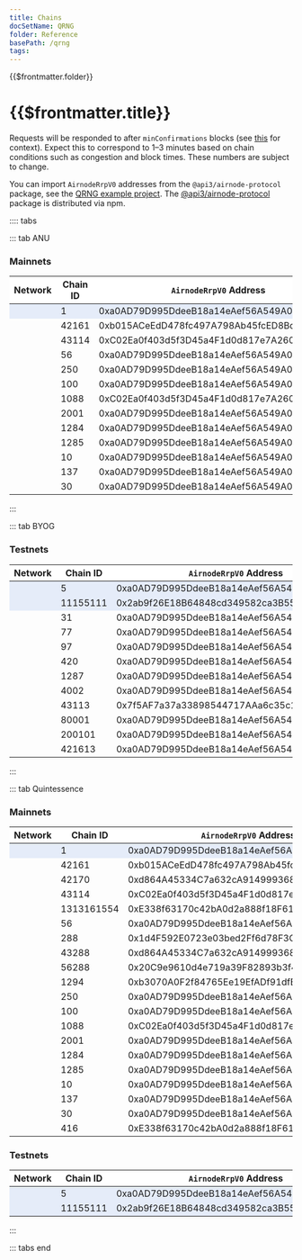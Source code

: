 ```yaml
---
title: Chains
docSetName: QRNG
folder: Reference
basePath: /qrng
tags:
---
```


<style>
  .mainnets th {
    background: white;
    word-wrap: break-word;
    text-align: center;
  }
  .mainnets tr:nth-child(1) { background: #e5ecf9; }
  
  .testnets th {
    background: white;
    word-wrap: break-word;
    text-align: center;
  }
  .testnets tr:nth-child(1) { background: #e5ecf9; }
  .testnets tr:nth-child(2) { background: #e5ecf9; }

</style>

<TitleSpan>{{$frontmatter.folder}}</TitleSpan>

# {{$frontmatter.title}}

Requests will be responded to after `minConfirmations` blocks (see
[this](https://blog.ethereum.org/2015/09/14/on-slow-and-fast-block-times/) for
context). Expect this to correspond to 1–3 minutes based on chain conditions
such as congestion and block times. These numbers are subject to change.

You can import `AirnodeRrpV0` addresses from the `@api3/airnode-protocol`
package, see the
[QRNG example project](https://github.com/api3dao/qrng-example). The
[@api3/airnode-protocol](https://www.npmjs.com/package/@api3/airnode-protocol)
package is distributed via npm.

:::: tabs

::: tab ANU

<!-- "white-space: nowrap;" on the first row will cause the remaining rows
to not break as well.
-->
<!-- prettier-ignore -->
<div class="mainnets">
<h3> Mainnets </h3>

| Network                      | Chain ID | `AirnodeRrpV0` Address                                                                                   | `minConfirmations` |
| ---------------------------- | -------- | -------------------------------------------------------------------------------------------------------- | ------------------ |
| <ChainName chainId="1"/>     | 1        | 0xa0AD79D995DdeeB18a14eAef56A549A04e3Aa1Bd <CopyIcon text="0xa0AD79D995DdeeB18a14eAef56A549A04e3Aa1Bd"/> | 6                  |
| <ChainName chainId="42161"/> | 42161    | 0xb015ACeEdD478fc497A798Ab45fcED8BdEd08924 <CopyIcon text="0xb015ACeEdD478fc497A798Ab45fcED8BdEd08924"/> | 25                 |
| <ChainName chainId="43114"/> | 43114    | 0xC02Ea0f403d5f3D45a4F1d0d817e7A2601346c9E <CopyIcon text="0xC02Ea0f403d5f3D45a4F1d0d817e7A2601346c9E"/> | 25                 |
| <ChainName chainId="56"/>    | 56       | 0xa0AD79D995DdeeB18a14eAef56A549A04e3Aa1Bd <CopyIcon text="0xa0AD79D995DdeeB18a14eAef56A549A04e3Aa1Bd"/> | 25                 |
| <ChainName chainId="250"/>   | 250      | 0xa0AD79D995DdeeB18a14eAef56A549A04e3Aa1Bd <CopyIcon text="0xa0AD79D995DdeeB18a14eAef56A549A04e3Aa1Bd"/> | 80                 |
| <ChainName chainId="100"/>   | 100      | 0xa0AD79D995DdeeB18a14eAef56A549A04e3Aa1Bd <CopyIcon text="0xa0AD79D995DdeeB18a14eAef56A549A04e3Aa1Bd"/> | 15                 |
| <ChainName chainId="1088"/>  | 1088     | 0xC02Ea0f403d5f3D45a4F1d0d817e7A2601346c9E <CopyIcon text="0xC02Ea0f403d5f3D45a4F1d0d817e7A2601346c9E"/> | 12                 |
| <ChainName chainId="2001"/>  | 2001     | 0xa0AD79D995DdeeB18a14eAef56A549A04e3Aa1Bd <CopyIcon text="0xa0AD79D995DdeeB18a14eAef56A549A04e3Aa1Bd"/> | 20                 |
| <ChainName chainId="1284"/>  | 1284     | 0xa0AD79D995DdeeB18a14eAef56A549A04e3Aa1Bd <CopyIcon text="0xa0AD79D995DdeeB18a14eAef56A549A04e3Aa1Bd"/> | 6                  |
| <ChainName chainId="1285"/>  | 1285     | 0xa0AD79D995DdeeB18a14eAef56A549A04e3Aa1Bd <CopyIcon text="0xa0AD79D995DdeeB18a14eAef56A549A04e3Aa1Bd"/> | 3                  |
| <ChainName chainId="10"/>    | 10       | 0xa0AD79D995DdeeB18a14eAef56A549A04e3Aa1Bd <CopyIcon text="0xa0AD79D995DdeeB18a14eAef56A549A04e3Aa1Bd"/> | 25                 |
| <ChainName chainId="137"/>   | 137      | 0xa0AD79D995DdeeB18a14eAef56A549A04e3Aa1Bd <CopyIcon text="0xa0AD79D995DdeeB18a14eAef56A549A04e3Aa1Bd"/> | 20                 |
| <ChainName chainId="30"/>    | 30       | 0xa0AD79D995DdeeB18a14eAef56A549A04e3Aa1Bd <CopyIcon text="0xa0AD79D995DdeeB18a14eAef56A549A04e3Aa1Bd"/> | 3                  |

</div>

:::

::: tab BYOG

<div class="testnets">
<h3> Testnets </h3>

| Network                         | Chain ID | `AirnodeRrpV0` Address                                                                                   | `minConfirmations` |
| ------------------------------- | -------- | -------------------------------------------------------------------------------------------------------- | ------------------ |
| <ChainName chainId="5"/>        | 5        | 0xa0AD79D995DdeeB18a14eAef56A549A04e3Aa1Bd <CopyIcon text="0xa0AD79D995DdeeB18a14eAef56A549A04e3Aa1Bd"/> | 1                  |
| <ChainName chainId="11155111"/> | 11155111 | 0x2ab9f26E18B64848cd349582ca3B55c2d06f507d <CopyIcon text="0x2ab9f26E18B64848cd349582ca3B55c2d06f507d"/> | 1                  |
| <ChainName chainId="31"/>       | 31       | 0xa0AD79D995DdeeB18a14eAef56A549A04e3Aa1Bd <CopyIcon text="0xa0AD79D995DdeeB18a14eAef56A549A04e3Aa1Bd"/> | 1                  |
| <ChainName chainId="77"/>       | 77       | 0xa0AD79D995DdeeB18a14eAef56A549A04e3Aa1Bd <CopyIcon text="0xa0AD79D995DdeeB18a14eAef56A549A04e3Aa1Bd"/> | 1                  |
| <ChainName chainId="97"/>       | 97       | 0xa0AD79D995DdeeB18a14eAef56A549A04e3Aa1Bd <CopyIcon text="0xa0AD79D995DdeeB18a14eAef56A549A04e3Aa1Bd"/> | 1                  |
| <ChainName chainId="420"/>      | 420      | 0xa0AD79D995DdeeB18a14eAef56A549A04e3Aa1Bd <CopyIcon text="0xa0AD79D995DdeeB18a14eAef56A549A04e3Aa1Bd"/> | 1                  |
| <ChainName chainId="1287"/>     | 1287     | 0xa0AD79D995DdeeB18a14eAef56A549A04e3Aa1Bd <CopyIcon text="0xa0AD79D995DdeeB18a14eAef56A549A04e3Aa1Bd"/> | 1                  |
| <ChainName chainId="4002"/>     | 4002     | 0xa0AD79D995DdeeB18a14eAef56A549A04e3Aa1Bd <CopyIcon text="0xa0AD79D995DdeeB18a14eAef56A549A04e3Aa1Bd"/> | 1                  |
| <ChainName chainId="43113"/>    | 43113    | 0x7f5AF7a37a33898544717AAa6c35c111dCe95b28 <CopyIcon text="0x7f5AF7a37a33898544717AAa6c35c111dCe95b28"/> | 1                  |
| <ChainName chainId="80001"/>    | 80001    | 0xa0AD79D995DdeeB18a14eAef56A549A04e3Aa1Bd <CopyIcon text="0xa0AD79D995DdeeB18a14eAef56A549A04e3Aa1Bd"/> | 1                  |
| <ChainName chainId="200101"/>   | 200101   | 0xa0AD79D995DdeeB18a14eAef56A549A04e3Aa1Bd <CopyIcon text="0xa0AD79D995DdeeB18a14eAef56A549A04e3Aa1Bd"/> | 1                  |
| <ChainName chainId="421613"/>   | 421613   | 0xa0AD79D995DdeeB18a14eAef56A549A04e3Aa1Bd <CopyIcon text="0xa0AD79D995DdeeB18a14eAef56A549A04e3Aa1Bd"/> | 1                  |

</div>

:::

::: tab Quintessence

<div class="mainnets">
<h3> Mainnets </h3>

| Network                           | Chain ID   | `AirnodeRrpV0` Address                                                                                   | `minConfirmations` |
| --------------------------------- | ---------- | -------------------------------------------------------------------------------------------------------- | ------------------ |
| <ChainName chainId="1"/>          | 1          | 0xa0AD79D995DdeeB18a14eAef56A549A04e3Aa1Bd <CopyIcon text="0xa0AD79D995DdeeB18a14eAef56A549A04e3Aa1Bd"/> | 1                  |
| <ChainName chainId="42161"/>      | 42161      | 0xb015ACeEdD478fc497A798Ab45fcED8BdEd08924 <CopyIcon text="0xb015ACeEdD478fc497A798Ab45fcED8BdEd08924"/> | 1                  |
| <ChainName chainId="42170"/>      | 42170      | 0xd864A45334C7a632cA9149993682354D7f967F28 <CopyIcon text="0xd864A45334C7a632cA9149993682354D7f967F28"/> | 1                  |
| <ChainName chainId="43114"/>      | 43114      | 0xC02Ea0f403d5f3D45a4F1d0d817e7A2601346c9E <CopyIcon text="0xC02Ea0f403d5f3D45a4F1d0d817e7A2601346c9E"/> | 1                  |
| <ChainName chainId="1313161554"/> | 1313161554 | 0xE338f63170c42bA0d2a888f18F6185369779009c <CopyIcon text="0xE338f63170c42bA0d2a888f18F6185369779009c"/> | 1                  |
| <ChainName chainId="56"/>         | 56         | 0xa0AD79D995DdeeB18a14eAef56A549A04e3Aa1Bd <CopyIcon text="0xa0AD79D995DdeeB18a14eAef56A549A04e3Aa1Bd"/> | 1                  |
| <ChainName chainId="288"/>        | 288        | 0x1d4F592E0723e03bed2Ff6d78F3CEe6750f08B38 <CopyIcon text="0x1d4F592E0723e03bed2Ff6d78F3CEe6750f08B38"/> | 1                  |
| <ChainName chainId="43288"/>      | 43288      | 0xd864A45334C7a632cA9149993682354D7f967F28 <CopyIcon text="0xd864A45334C7a632cA9149993682354D7f967F28"/> | 1                  |
| <ChainName chainId="56288"/>      | 56288      | 0x20C9e9610d4e719a39F82893b3f42e2730F42778 <CopyIcon text="0x20C9e9610d4e719a39F82893b3f42e2730F42778"/> | 1                  |
| <ChainName chainId="1294"/>       | 1294       | 0xb3070A0F2f84765Ee19EfADf91dfE50690a9eEa1 <CopyIcon text="0xb3070A0F2f84765Ee19EfADf91dfE50690a9eEa1"/> | 1                  |
| <ChainName chainId="250"/>        | 250        | 0xa0AD79D995DdeeB18a14eAef56A549A04e3Aa1Bd <CopyIcon text="0xa0AD79D995DdeeB18a14eAef56A549A04e3Aa1Bd"/> | 1                  |
| <ChainName chainId="100"/>        | 100        | 0xa0AD79D995DdeeB18a14eAef56A549A04e3Aa1Bd <CopyIcon text="0xa0AD79D995DdeeB18a14eAef56A549A04e3Aa1Bd"/> | 1                  |
| <ChainName chainId="1088"/>       | 1088       | 0xC02Ea0f403d5f3D45a4F1d0d817e7A2601346c9E <CopyIcon text="0xC02Ea0f403d5f3D45a4F1d0d817e7A2601346c9E"/> | 1                  |
| <ChainName chainId="2001"/>       | 2001       | 0xa0AD79D995DdeeB18a14eAef56A549A04e3Aa1Bd <CopyIcon text="0xa0AD79D995DdeeB18a14eAef56A549A04e3Aa1Bd"/> | 1                  |
| <ChainName chainId="1284"/>       | 1284       | 0xa0AD79D995DdeeB18a14eAef56A549A04e3Aa1Bd <CopyIcon text="0xa0AD79D995DdeeB18a14eAef56A549A04e3Aa1Bd"/> | 1                  |
| <ChainName chainId="1285"/>       | 1285       | 0xa0AD79D995DdeeB18a14eAef56A549A04e3Aa1Bd <CopyIcon text="0xa0AD79D995DdeeB18a14eAef56A549A04e3Aa1Bd"/> | 1                  |
| <ChainName chainId="10"/>         | 10         | 0xa0AD79D995DdeeB18a14eAef56A549A04e3Aa1Bd <CopyIcon text="0xa0AD79D995DdeeB18a14eAef56A549A04e3Aa1Bd"/> | 1                  |
| <ChainName chainId="137"/>        | 137        | 0xa0AD79D995DdeeB18a14eAef56A549A04e3Aa1Bd <CopyIcon text="0xa0AD79D995DdeeB18a14eAef56A549A04e3Aa1Bd"/> | 1                  |
| <ChainName chainId="30"/>         | 30         | 0xa0AD79D995DdeeB18a14eAef56A549A04e3Aa1Bd <CopyIcon text="0xa0AD79D995DdeeB18a14eAef56A549A04e3Aa1Bd"/> | 1                  |
| <ChainName chainId="416"/>        | 416        | 0xE338f63170c42bA0d2a888f18F6185369779009c <CopyIcon text="0xE338f63170c42bA0d2a888f18F6185369779009c"/> | 1                  |

</div>

<div class="testnets">
<h3> Testnets </h3>

| Network                         | Chain ID | `AirnodeRrpV0` Address                                                                                   | `minConfirmations` |
| ------------------------------- | -------- | -------------------------------------------------------------------------------------------------------- | ------------------ |
| <ChainName chainId="5"/>        | 5        | 0xa0AD79D995DdeeB18a14eAef56A549A04e3Aa1Bd <CopyIcon text="0xa0AD79D995DdeeB18a14eAef56A549A04e3Aa1Bd"/> | 1                  |
| <ChainName chainId="11155111"/> | 11155111 | 0x2ab9f26E18B64848cd349582ca3B55c2d06f507d <CopyIcon text="0x2ab9f26E18B64848cd349582ca3B55c2d06f507d"/> | 1                  |

</div>

:::

::: tabs end
